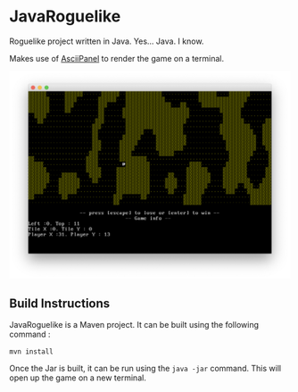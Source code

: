 # JavaRoguelike
Roguelike project written in Java. Yes... Java. I know.

Makes use of [AsciiPanel](https://github.com/trystan/AsciiPanel) to render the game on a terminal.

![Preview](/documentation/img/ReadMe.png)

## Build Instructions

JavaRoguelike is a Maven project. It can be built using the following command :

```
mvn install
```

Once the Jar is built, it can be run using the `java -jar` command. This will open up the game on a
new terminal.